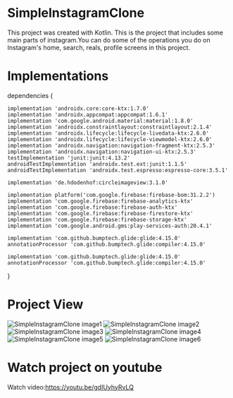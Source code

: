 # SimpleInstagramClone
This project was created with Kotlin. This is the project that includes some main parts of instagram.You can do some of the operations you do on Instagram's home, search, reals, profile screens in this project.

# Implementations
dependencies {

    implementation 'androidx.core:core-ktx:1.7.0'
    implementation 'androidx.appcompat:appcompat:1.6.1'
    implementation 'com.google.android.material:material:1.8.0'
    implementation 'androidx.constraintlayout:constraintlayout:2.1.4'
    implementation 'androidx.lifecycle:lifecycle-livedata-ktx:2.6.0'
    implementation 'androidx.lifecycle:lifecycle-viewmodel-ktx:2.6.0'
    implementation 'androidx.navigation:navigation-fragment-ktx:2.5.3'
    implementation 'androidx.navigation:navigation-ui-ktx:2.5.3'
    testImplementation 'junit:junit:4.13.2'
    androidTestImplementation 'androidx.test.ext:junit:1.1.5'
    androidTestImplementation 'androidx.test.espresso:espresso-core:3.5.1'

    implementation 'de.hdodenhof:circleimageview:3.1.0'

    implementation platform('com.google.firebase:firebase-bom:31.2.2')
    implementation 'com.google.firebase:firebase-analytics-ktx'
    implementation 'com.google.firebase:firebase-auth-ktx'
    implementation 'com.google.firebase:firebase-firestore-ktx'
    implementation 'com.google.firebase:firebase-storage-ktx'
    implementation 'com.google.android.gms:play-services-auth:20.4.1'

    implementation 'com.github.bumptech.glide:glide:4.15.0'
    annotationProcessor 'com.github.bumptech.glide:compiler:4.15.0'

    implementation 'com.github.bumptech.glide:glide:4.15.0'
    annotationProcessor 'com.github.bumptech.glide:compiler:4.15.0'
}

# Project View

![SimpleInstagramClone image1](https://user-images.githubusercontent.com/127643762/228349312-467af375-6cf0-4f7f-a35a-6265836aab0c.jpg)
![SimpleInstagramClone image2](https://user-images.githubusercontent.com/127643762/228349383-2c3ace68-be90-4841-b48a-3ffcea0543bb.jpg)
![SimpleInstagramClone image3](https://user-images.githubusercontent.com/127643762/228349407-fbec227c-aeb6-4610-b9b2-74f83dc155b8.jpg)
![SimpleInstagramClone image4](https://user-images.githubusercontent.com/127643762/228349437-d0b49f62-6488-4de5-a118-e374fbb8e566.jpg)
![SimpleInstagramClone image5](https://user-images.githubusercontent.com/127643762/228349467-4245cb4e-a6ac-4ef4-8d1b-38d0e6c88b1e.jpg)
![SimpleInstagramClone image6](https://user-images.githubusercontent.com/127643762/228349486-49356ec9-8c99-48e4-a943-9810e4dcf1e6.jpg)

# Watch project on youtube

Watch video:https://youtu.be/gdIUyhyRvLQ



